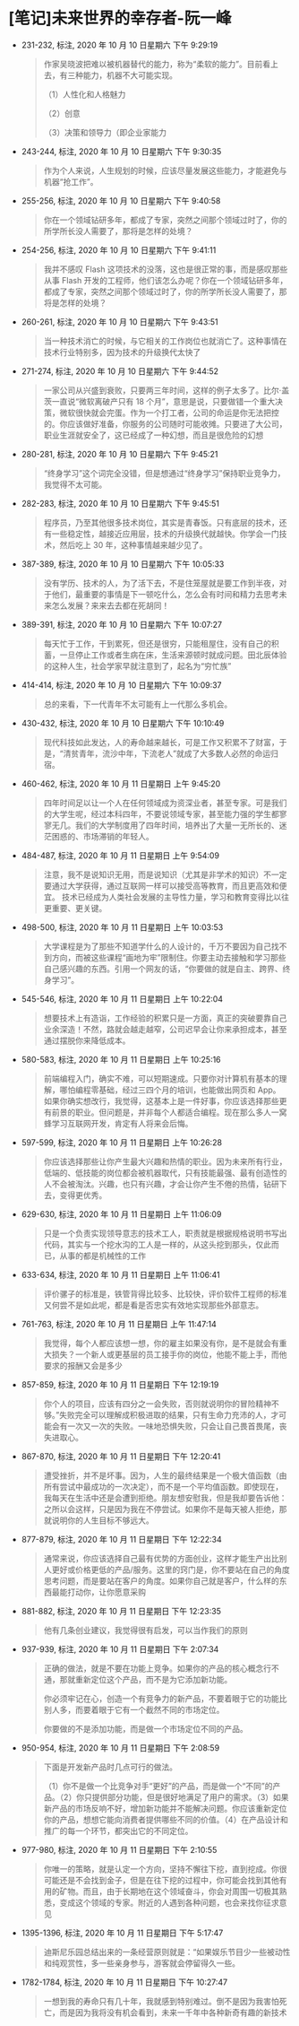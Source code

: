 # [笔记]未来世界的幸存者-阮一峰


-   231-232, 标注, 2020 年 10 月 10 日星期六 下午 9:29:19

    > 作家吴晓波把难以被机器替代的能力，称为“柔软的能力”。目前看上去，有三种能力，机器不大可能实现。
    >
    > （1）人性化和人格魅力
    >
    > （2）创意
    >
    > （3）决策和领导力（即企业家能力

-   243-244, 标注, 2020 年 10 月 10 日星期六 下午 9:30:35

    > 作为个人来说，人生规划的时候，应该尽量发展这些能力，才能避免与机器“抢工作”。

-   255-256, 标注, 2020 年 10 月 10 日星期六 下午 9:40:58

    > 你在一个领域钻研多年，都成了专家，突然之间那个领域过时了，你的所学所长没人需要了，那将是怎样的处境？

-   254-256, 标注, 2020 年 10 月 10 日星期六 下午 9:41:11

    > 我并不感叹 Flash 这项技术的没落，这也是很正常的事，而是感叹那些从事 Flash 开发的工程师，他们该怎么办呢？你在一个领域钻研多年，都成了专家，突然之间那个领域过时了，你的所学所长没人需要了，那将是怎样的处境？

-   260-261, 标注, 2020 年 10 月 10 日星期六 下午 9:43:51

    > 当一种技术消亡的时候，与它相关的工作岗位也就消亡了。这种事情在技术行业特别多，因为技术的升级换代太快了

-   271-274, 标注, 2020 年 10 月 10 日星期六 下午 9:44:52

    > 一家公司从兴盛到衰败，只要两三年时间，这样的例子太多了。比尔·盖茨一直说“微软离破产只有 18 个月”，意思是说，只要做错一个重大决策，微软很快就会完蛋。作为一个打工者，公司的命运是你无法把控的。你应该做好准备，你服务的公司随时可能收摊。只要进了大公司，职业生涯就安全了，这已经成了一种幻想，而且是很危险的幻想

-   280-281, 标注, 2020 年 10 月 10 日星期六 下午 9:45:21

    > “终身学习”这个词完全没错，但是想通过“终身学习”保持职业竞争力，我觉得不太可能。

-   282-283, 标注, 2020 年 10 月 10 日星期六 下午 9:45:51

    > 程序员，乃至其他很多技术岗位，其实是青春饭。只有底层的技术，还有一些稳定性，越接近应用层，技术的升级换代就越快。你学会一门技术，然后吃上 30 年，这种事情越来越少见了。

-   387-389, 标注, 2020 年 10 月 10 日星期六 下午 10:05:33

    > 没有学历、技术的人，为了活下去，不是住笼屋就是要工作到半夜，对于他们，最重要的事情是下一顿吃什么，怎么会有时间和精力去思考未来怎么发展？来来去去都在死胡同！

-   389-391, 标注, 2020 年 10 月 10 日星期六 下午 10:07:27

    > 每天忙于工作，干到累死，但还是很穷，只能租屋住，没有自己的积蓄，一旦停止工作或者生病在床，生活来源顿时就成问题。田北辰体验的这种人生，社会学家早就注意到了，起名为“穷忙族”

-   414-414, 标注, 2020 年 10 月 10 日星期六 下午 10:09:37

    > 总的来看，下一代青年不太可能有上一代那么多机会。

-   430-432, 标注, 2020 年 10 月 10 日星期六 下午 10:10:49

    > 现代科技如此发达，人的寿命越来越长，可是工作又积累不了财富，于是，“清贫青年，流沙中年，下流老人”就成了大多数人必然的命运归宿。

-   460-462, 标注, 2020 年 10 月 11 日星期日 上午 9:45:20

    > 四年时间足以让一个人在任何领域成为资深业者，甚至专家。可是我们的大学生呢，经过本科四年，不要说领域专家，甚至能力强的学生都寥寥无几。我们的大学制度用了四年时间，培养出了大量一无所长的、迷茫困惑的、市场滞销的年轻人。

-   484-487, 标注, 2020 年 10 月 11 日星期日 上午 9:54:09

    > 注意，我不是说知识无用，而是说知识（尤其是非学术的知识）不一定要通过大学获得，通过互联网一样可以接受高等教育，而且更高效和便宜。 技术已经成为人类社会发展的主导性力量，学习和教育变得比以往更重要、更关键。

-   498-500, 标注, 2020 年 10 月 11 日星期日 上午 10:03:53

    > 大学课程是为了那些不知道学什么的人设计的，千万不要因为自己找不到方向，而被这些课程“画地为牢”限制住。你要主动去接触和学习那些自己感兴趣的东西。引用一个网友的话，“你要做的就是自主、跨界、终身学习”。

-   545-546, 标注, 2020 年 10 月 11 日星期日 上午 10:22:04

    > 想要技术上有造诣，工作经验的积累只是一方面，真正的突破要靠自己业余深造！不然，路就会越走越窄，公司迟早会让你来承担成本，甚至通过摆脱你来降低成本。

-   580-583, 标注, 2020 年 10 月 11 日星期日 上午 10:25:16

    > 前端编程入门，确实不难，可以短期速成。只要你对计算机有基本的理解，哪怕编程零基础，经过三四个月的培训，也能做出网页和 App。 如果你确实想改行，我觉得，这基本上是一件好事，你应该选择那些更有前景的职业。但问题是，并非每个人都适合编程。现在那么多人一窝蜂学习互联网开发，肯定有人将来会后悔。

-   597-599, 标注, 2020 年 10 月 11 日星期日 上午 10:26:28

    > 你应该选择那些让你产生最大兴趣和热情的职业。因为未来所有行业，低端的、低技能的岗位都会被机器取代，只有技能最强、最有创造性的人不会被淘汰。兴趣，也只有兴趣，才会让你产生不倦的热情，钻研下去，变得更优秀。

-   629-630, 标注, 2020 年 10 月 11 日星期日 上午 11:06:09

    > 只是一个负责实现领导意志的技术工人，职责就是根据规格说明书写出代码，其实与一个挖水沟的工人是一样的，从这头挖到那头，仅此而已，从事的都是机械性的工作

-   633-634, 标注, 2020 年 10 月 11 日星期日 上午 11:06:41

    > 评价骡子的标准是，铁管背得比较多、比较快，评价软件工程师的标准又何尝不是如此呢，都是看是否忠实有效地实现那些外部意志。

-   761-763, 标注, 2020 年 10 月 11 日星期日 上午 11:47:14

    > 我觉得，每个人都应该想一想，你的雇主如果没有你，是不是就会有重大损失？一个新人或更基层的员工接手你的岗位，他能不能上手，而他要求的报酬又会是多少

-   857-859, 标注, 2020 年 10 月 11 日星期日 下午 12:19:19

    > 你个人的项目，应该有四分之一会失败，否则就说明你的冒险精神不够。”失败完全可以理解成积极进取的结果，只有生命力充沛的人，才可能会有一次又一次的失败。一味地恐惧失败，只会让自己畏首畏尾，丧失进取心。

<!--listend-->

-   867-870, 标注, 2020 年 10 月 11 日星期日 下午 12:20:41

    > 遭受挫折，并不是坏事。因为，人生的最终结果是一个极大值函数（由所有尝试中最成功的一次决定），而不是一个平均值函数。即使现在，我每天在生活中还是会遭到拒绝。朋友想安慰我，但是我却要告诉他：之所以会这样，只是因为我在不停尝试。如果你不是每天被人拒绝，那就说明你的人生目标不够远大。

-   877-879, 标注, 2020 年 10 月 11 日星期日 下午 12:22:34

    > 通常来说，你应该选择自己最有优势的方面创业，这样才能生产出比别人更好或价格更低的产品/服务。这里的窍门是，你不要站在自己的角度思考问题，而是要站在客户的角度。如果你自己就是客户，什么样的东西最能打动你，让你愿意采购

-   881-882, 标注, 2020 年 10 月 11 日星期日 下午 12:23:35

    > 他有几条创业建议，我觉得很有启发，可以当作我们的原则

-   937-939, 标注, 2020 年 10 月 11 日星期日 下午 2:07:34

    > 正确的做法，就是不要在功能上竞争。如果你的产品的核心概念行不通，那就重新定位这个产品，而不是为它添加新功能。
    >
    > 你必须牢记在心，创造一个有竞争力的新产品，不要着眼于它的功能比别人多，而要着眼于它有一个截然不同的市场定位。
    >
    > 你要做的不是添加功能，而是做一个市场定位不同的产品。

-   950-954, 标注, 2020 年 10 月 11 日星期日 下午 2:08:59

    > 下面是开发新产品时几点可行的做法。
    >
    > （1）你不是做一个比竞争对手“更好”的产品，而是做一个“不同”的产品。（2）你只提供部分功能，但是很好地满足了用户的需求。（3）如果新产品的市场反响不好，增加新功能并不能解决问题。你应该重新定位你的产品，想想它能向消费者提供哪些不同的价值。（4）在产品设计和推广的每一个环节，都突出它的不同定位。

-   977-980, 标注, 2020 年 10 月 11 日星期日 下午 2:10:55

    > 你唯一的策略，就是认定一个方向，坚持不懈往下挖，直到挖成。你很可能还是不会找到金子，但是在往下挖的过程中，你可能会找到其他有用的矿物。而且，由于长期地在这个领域奋斗，你会对周围一切极其熟悉，变成这个领域的专家。附近的人遇到各种问题，也会来找你征求意见

-   1395-1396, 标注, 2020 年 10 月 11 日星期日 下午 5:17:47

    > 迪斯尼乐园总结出来的一条经营原则就是：“如果娱乐节目少一些被动性和纯观赏性，多一些亲身参与，游客就会停留得久一些。

-   1782-1784, 标注, 2020 年 10 月 11 日星期日 下午 10:27:47

    > 一想到我的寿命只有几十年，我就感到特别难过。倒不是因为我害怕死亡，而是因为我将没有机会看到，未来一千年中各种新奇有趣的新技术

